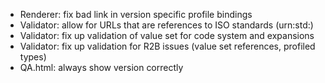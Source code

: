 * Renderer: fix bad link in version specific profile bindings
* Validator: allow for URLs that are references to ISO standards (urn:std:)
* Validator: fix up validation of value set for code system and expansions
* Validator: fix up validation for R2B issues (value set references, profiled types)
* QA.html: always show version correctly
